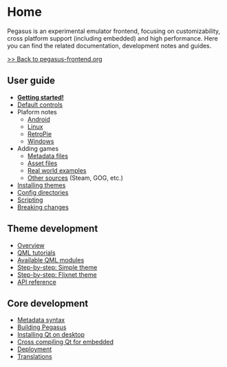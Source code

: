# Home

Pegasus is an experimental emulator frontend, focusing on customizability, cross platform support (including embedded) and high performance. Here you can find the related documentation, development notes and guides.

[&gt;&gt; Back to pegasus-frontend.org](http://pegasus-frontend.org/)


## User guide

- [**Getting started!**](user-guide/getting-started.md)
- [Default controls](user-guide/controls.md)
- Plaform notes
    - [Android](user-guide/platform-android.md)
    - [Linux](user-guide/platform-linux.md)
    - [RetroPie](user-guide/platform-retropie.md)
    - [Windows](user-guide/platform-windows.md)
- Adding games
    - [Metadata files](user-guide/meta-files.md)
    - [Asset files](user-guide/meta-assets.md)
    - [Real world examples](user-guide/meta-examples.md)
    - [Other sources](user-guide/meta-sources.md) (Steam, GOG, etc.)
- [Installing themes](user-guide/installing-themes.md)
- [Config directories](user-guide/config-dirs.md)
- [Scripting](user-guide/scripting.md)
- [Breaking changes](user-guide/breaking-changes.md)

## Theme development

- [Overview](themes/overview.md)
- [QML tutorials](themes/qml-tutorials.md)
- [Available QML modules](themes/qml-modules.md)
- [Step-by-step: Simple theme](themes/example-simple.md)
- [Step-by-step: Flixnet theme](themes/example-flixnet.md)
- [API reference](themes/api.md)

## Core development

- [Metadata syntax](dev/meta-syntax.md)
- [Building Pegasus](dev/build.md)
- [Installing Qt on desktop](dev/install-qt.md)
- [Cross compiling Qt for embedded](dev/cross-compile-qt.md)
- [Deployment](dev/deploy.md)
- [Translations](dev/translate.md)
